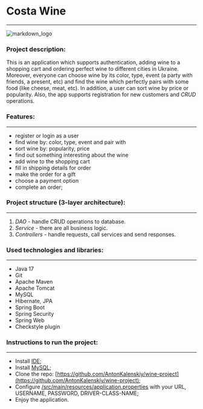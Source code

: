 # Costa Wine

---
![markdown_logo](https://www.pngall.com/wp-content/uploads/4/Red-Wine-Glass-PNG-File.png)

### Project description:
This is an application which supports authentication, adding wine to a shopping cart and ordering perfect wine to different
cities in Ukraine. Moreover, everyone can choose wine by its color, type, event (a party with friends, a present, etc) and find the wine
which perfectly pairs with some food (like cheese, meat, etc). In addition, a user can sort wine by price or popularity.
Also, the app supports registration for new customers and *CRUD* operations.

### Features:

---
- register or login as a user
- find wine by: color, type, event and pair with
- sort wine by: popularity, price
- find out something interesting about the wine
- add wine to the shopping cart
- fill in shipping details for order
- make the order for a gift
- choose a payment option
- complete an order;

### Project structure (3-layer architecture):

---
1. *DAO* - handle CRUD operations to database.
2. *Service* - there are all business logic.
3. *Controllers* - handle requests, call services and send responses.

### Used technologies and libraries:

---
- Java 17
- Git
- Apache Maven
- Apache Tomcat
- MySQL
- Hibernate, JPA
- Spring Boot
- Spring Security
- Spring Web
- Checkstyle plugin

### Instructions to run the project:

---
- Install [IDE](https://www.jetbrains.com/help/idea/installation-guide.html);
- Install [MySQL](https://dev.mysql.com/downloads/installer/);
- Clone the repo: [https://github.com/AntonKalenskiy/wine-project](https://github.com/AntonKalenskiy/wine-project);
- Configure [/src/main/resources/application.properties](./src/main/resources/application.properties) with your URL, USERNAME, PASSWORD, DRIVER-CLASS-NAME;
- Enjoy the application.

